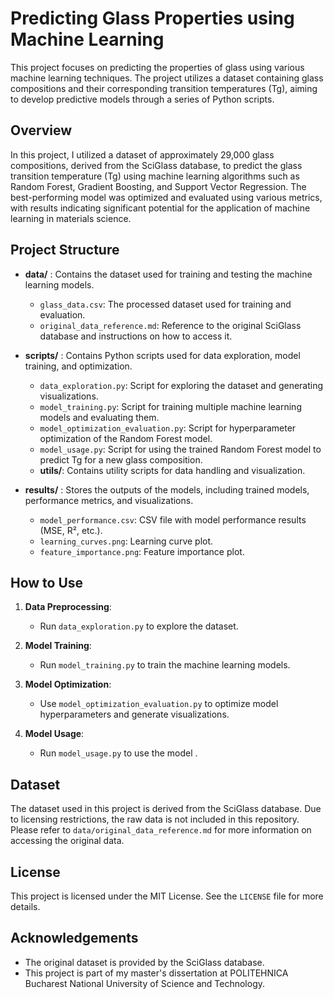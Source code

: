 # Predicting Glass Properties using Machine Learning

This project focuses on predicting the properties of glass using various machine learning techniques. The project utilizes a dataset containing glass compositions and their corresponding transition temperatures (Tg), aiming to develop predictive models through a series of Python scripts.

## Overview

In this project, I utilized a dataset of approximately 29,000 glass compositions, derived from the SciGlass database, to predict the glass transition temperature (Tg) using machine learning algorithms such as Random Forest, Gradient Boosting, and Support Vector Regression. The best-performing model was optimized and evaluated using various metrics, with results indicating significant potential for the application of machine learning in materials science.

## Project Structure

- **data/** : Contains the dataset used for training and testing the machine learning models.
  - `glass_data.csv`: The processed dataset used for training and evaluation.
  - `original_data_reference.md`: Reference to the original SciGlass database and instructions on how to access it.

- **scripts/** : Contains Python scripts used for data exploration, model training, and optimization.
  - `data_exploration.py`: Script for exploring the dataset and generating visualizations.
  - `model_training.py`: Script for training multiple machine learning models and evaluating them.
  - `model_optimization_evaluation.py`: Script for hyperparameter optimization of the Random Forest model.
  - `model_usage.py`: Script for using the trained Random Forest model to predict Tg for a new glass composition.
  - **utils/**: Contains utility scripts for data handling and visualization.

- **results/** : Stores the outputs of the models, including trained models, performance metrics, and visualizations.
  - `model_performance.csv`: CSV file with model performance results (MSE, R², etc.).
  - `learning_curves.png`: Learning curve plot.
  - `feature_importance.png`: Feature importance plot.

## How to Use

1. **Data Preprocessing**:
   - Run `data_exploration.py` to explore the dataset.

2. **Model Training**:
   - Run `model_training.py` to train the machine learning models.

3. **Model Optimization**:
   - Use `model_optimization_evaluation.py` to optimize model hyperparameters and generate visualizations.

4. **Model Usage**:
   - Run `model_usage.py` to use the model .

## Dataset

The dataset used in this project is derived from the SciGlass database. Due to licensing restrictions, the raw data is not included in this repository. Please refer to `data/original_data_reference.md` for more information on accessing the original data.

## License

This project is licensed under the MIT License. See the `LICENSE` file for more details.

## Acknowledgements

- The original dataset is provided by the SciGlass database.
- This project is part of my master's dissertation at POLITEHNICA Bucharest National University of Science and Technology.
